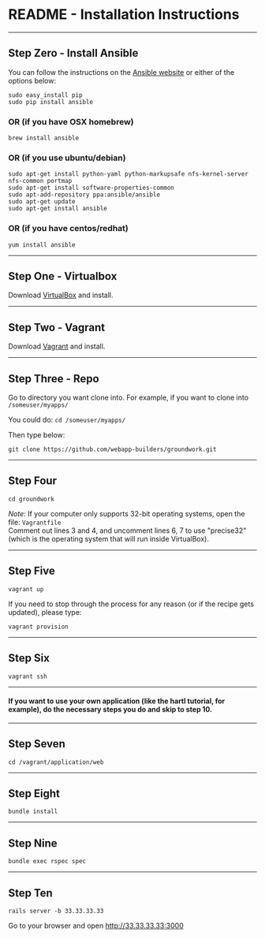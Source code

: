 # README - Installation Instructions

---------------------------------

## Step Zero - Install Ansible

You can follow the instructions on the [Ansible website](http://docs.ansible.com/intro_installation.html#installing-the-control-machine) or either of the options below:

```
sudo easy_install pip
sudo pip install ansible
```

### OR (if you have OSX homebrew)

```
brew install ansible
```

### OR (if you use ubuntu/debian)

```
sudo apt-get install python-yaml python-markupsafe nfs-kernel-server nfs-common portmap
sudo apt-get install software-properties-common
sudo apt-add-repository ppa:ansible/ansible
sudo apt-get update
sudo apt-get install ansible
```

### OR (if you have centos/redhat)

```
yum install ansible
```

---------------------------------

## Step One - Virtualbox

Download [VirtualBox](https://www.virtualbox.org/wiki/Downloads) and install.

---------------------------------

## Step Two - Vagrant

Download [Vagrant](http://www.vagrantup.com/downloads) and install.

---------------------------------

## Step Three - Repo

Go to directory you want clone into. For example, if you want to clone into `/someuser/myapps/`

You could do: `cd /someuser/myapps/`

Then type below:
```
git clone https://github.com/webapp-builders/groundwork.git
```

---------------------------------

## Step Four

```
cd groundwork
```
*Note*: If your computer only supports 32-bit operating systems, open the file: `Vagrantfile`<br>
Comment out lines 3 and 4, and uncomment lines 6, 7 to use "precise32" (which is the operating system that will run inside VirtualBox).

---------------------------------

## Step Five


```
vagrant up
```

If you need to stop through the process for any reason (or if the recipe gets updated), please type:

```
vagrant provision
```

---------------------------------

## Step Six

```
vagrant ssh
```

---------------------------------

#### If you want to use your own application (like the hartl tutorial, for example), do the necessary steps you do and skip to step 10.

---------------------------------

## Step Seven

```
cd /vagrant/application/web
```

---------------------------------

## Step Eight

```
bundle install
```

---------------------------------

## Step Nine

```
bundle exec rspec spec
```

---------------------------------

## Step Ten

```
rails server -b 33.33.33.33
```

Go to your browser and open http://33.33.33.33:3000
